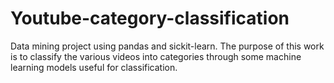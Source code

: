 # Youtube-category-classification
Data mining project using pandas and sickit-learn. 
The purpose of this work is to classify the various videos into categories through some machine learning models useful for classification. 
